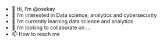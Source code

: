 - 👋 Hi, I’m @osekay
- 👀 I’m interested in Data science, analytics and cybersecurity
- 🌱 I’m currently learning data science and analytics
- 💞️ I’m looking to collaborate on ...
- 📫 How to reach me 

<!---
osekay/osekay is a ✨ special ✨ repository because its `README.md` (this file) appears on your GitHub profile.
You can click the Preview link to take a look at your changes.
--->
